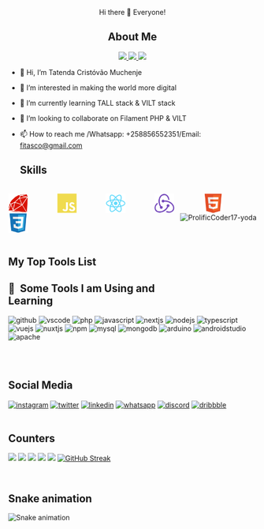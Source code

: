 <div  align="center"> 
<p>
  Hi there 👋 Everyone!
</p>

## About Me

<p>
    <a href="https://www.twitter.com/FitascoFrost" target="_blank" rel="noreferrer">
        <img src="https://img.shields.io/twitter/follow/FitascoFrost?logo=twitter&style=for-the-badge&color=6366f1&labelColor=000000"/>
    </a>
    <a href="https://www.github.com/ProlificCoder17" target="_blank" rel="noreferrer">
        <img src="https://img.shields.io/github/followers/ProlificCoder17?logo=github&style=for-the-badge&color=6366f1&labelColor=000000" />
    </a>
    <a href="https://github.com/ProlificCoder17">
        <img src="https://komarev.com/ghpvc/?username=ProlificCoder17&style=for-the-badge">
    </a>
</p>

</div>


- 👋 Hi, I’m Tatenda Cristóvão Muchenje
- 👀 I’m interested in making the world more digital
- 🌱 I’m currently learning TALL stack & VILT stack
- 💞️ I’m looking to collaborate on Filament PHP & VILT
- 📫 How to reach me /Whatsapp: +258856552351/Email: fitasco@gmail.com

   ## Skills
<div style="display: inline_block"><br>
  <img height="40" align="center" alt="ProlificCoder17" height="30" width="40" src="https://raw.githubusercontent.com/devicons/devicon/master/icons/ruby/ruby-plain.svg">
 &nbsp;&nbsp;&nbsp;&nbsp;&nbsp;&nbsp;&nbsp;&nbsp;&nbsp;&nbsp;&nbsp;&nbsp;&nbsp;
  <img height="40" align="center" alt="ProlificCoder17-Js" height="30" width="40" src="https://raw.githubusercontent.com/devicons/devicon/master/icons/javascript/javascript-plain.svg">
 &nbsp;&nbsp;&nbsp;&nbsp;&nbsp;&nbsp;&nbsp;&nbsp;&nbsp;&nbsp;&nbsp;&nbsp;&nbsp;
  <img height="40" align="center" alt="ProlificCoder17-React" height="30" width="40" src="https://raw.githubusercontent.com/devicons/devicon/master/icons/react/react-original.svg">
 &nbsp;&nbsp;&nbsp;&nbsp;&nbsp;&nbsp;&nbsp;&nbsp;&nbsp;&nbsp;&nbsp;&nbsp;&nbsp;
  <img height="40" align="center" alt="ProlificCoder17-Redux" height="30" width="40" src="https://raw.githubusercontent.com/devicons/devicon/master/icons/redux/redux-original.svg">
 &nbsp;&nbsp;&nbsp;&nbsp;&nbsp;&nbsp;&nbsp;&nbsp;&nbsp;&nbsp;&nbsp;&nbsp;&nbsp;
  <img height="40" align="center" alt="ProlificCoder17-HTML" height="30" width="40" src="https://raw.githubusercontent.com/devicons/devicon/master/icons/html5/html5-original.svg">
 &nbsp;&nbsp;&nbsp;&nbsp;&nbsp;&nbsp;&nbsp;&nbsp;&nbsp;&nbsp;&nbsp;&nbsp;&nbsp;
  <img height="40" align="center" alt="ProlificCoder17-CSS" height="30" width="40" src="https://raw.githubusercontent.com/devicons/devicon/master/icons/css3/css3-original.svg">
  <img align="right" height="180em" alt="ProlificCoder17-yoda" src="https://media.giphy.com/media/l44Qqz6gO6JiVV3pu/giphy.gif">
</div>

</br>

## My Top Tools List
<div> 
<h2> 🚀 &nbsp;Some Tools I am Using and Learning</h2>
<p align="left">
<img src="https://cdn.jsdelivr.net/gh/devicons/devicon/icons/github/github-original-wordmark.svg" alt="github" width="45" height="45"/>
<img src="https://cdn.jsdelivr.net/gh/devicons/devicon/icons/vscode/vscode-original.svg" alt="vscode" width="45" height="45"/>
<img src="https://cdn.jsdelivr.net/gh/devicons/devicon/icons/php/php-original.svg" alt="php" width="45" height="45"/>
<img src="https://cdn.jsdelivr.net/gh/devicons/devicon/icons/javascript/javascript-original.svg" alt="javascript" width="45" height="45"/>
<img src="https://cdn.jsdelivr.net/gh/devicons/devicon/icons/nextjs/nextjs-original.svg" alt="nextjs" width="45" height="45"/>
<img src="https://cdn.jsdelivr.net/gh/devicons/devicon/icons/nodejs/nodejs-original.svg" alt="nodejs" width="45" height="45"/>
<img src="https://cdn.jsdelivr.net/gh/devicons/devicon/icons/typescript/typescript-original.svg" alt="typescript" width="45" height="45"/>
<img src="https://cdn.jsdelivr.net/gh/devicons/devicon/icons/vuejs/vuejs-original.svg" alt="vuejs" width="45" height="45"/>     
<img src="https://cdn.jsdelivr.net/gh/devicons/devicon/icons/nuxtjs/nuxtjs-original.svg" alt="nuxtjs" width="45" height="45"/>
<img src="https://cdn.jsdelivr.net/gh/devicons/devicon/icons/npm/npm-original-wordmark.svg" alt="npm" width="45" height="45"/>
<img src="https://cdn.jsdelivr.net/gh/devicons/devicon/icons/mysql/mysql-original.svg" alt="mysql" width="45" height="45"/>
<img src="https://cdn.jsdelivr.net/gh/devicons/devicon/icons/mongodb/mongodb-original.svg" alt="mongodb" width="45" height="45"/>
<img src="https://cdn.jsdelivr.net/gh/devicons/devicon/icons/arduino/arduino-original.svg" alt="arduino" width="45" height="45"/>
<img src="https://cdn.jsdelivr.net/gh/devicons/devicon/icons/androidstudio/androidstudio-original.svg" alt="androidstudio" width="45" height="45"/>
<img src="https://cdn.jsdelivr.net/gh/devicons/devicon/icons/apache/apache-original.svg" alt="apache" width="45" height="45"/>         
</p>
</br>
  
</br>

## Social Media 

<div style="display: inline_block">
 <a href="https://www.instagram.com/prolificcoder17" target="_blank"><img align="center"  width="40px" src="https://github.com/gauravghongde/social-icons/blob/master/SVG/Color/Instagram.svg" alt="instagram" /></a>
 <a href="https://twitter.com/FitascoFrost" target="_blank"><img align="center"  width="40px" src="https://github.com/gauravghongde/social-icons/blob/master/SVG/Color/Twitter.svg" alt="twitter" /></a>
 <a href="https://www.linkedin.com/in/tatenda-muchenje-3189aa91/" target="_blank"><img align="center"  width="40px" src="https://github.com/gauravghongde/social-icons/blob/master/SVG/Color/LinkedIN.svg" alt="linkedin" /></a>
 <a href="https://wa.me/+258856552351" target="_blank"><img align="center"  width="40px" src="https://github.com/gauravghongde/social-icons/blob/master/SVG/Color/WhatsApp.svg" alt="whatsapp" /></a>
 <a href="https://discord.gg/thegreat258" target="_blank"><img align="center"  width="40px" src="https://github.com/gauravghongde/social-icons/blob/master/SVG/Color/Discord.svg" alt="discord" /></a>
 <a href="https://dribbble.com/ProlificCoder17" target="_blank"><img align="center"  width="40px" src="https://github.com/gauravghongde/social-icons/blob/master/SVG/Color/Dribbble.svg" alt="dribbble" /></a>
</div>

</br>

## Counters
<div>
  
![](http://github-profile-summary-cards.vercel.app/api/cards/profile-details?username=ProlificCoder17&theme=default)
![](http://github-profile-summary-cards.vercel.app/api/cards/repos-per-language?username=ProlificCoder17&theme=default)
![](http://github-profile-summary-cards.vercel.app/api/cards/most-commit-language?username=ProlificCoder17&theme=default)
![](http://github-profile-summary-cards.vercel.app/api/cards/stats?username=ProlificCoder17&theme=default)
![](http://github-profile-summary-cards.vercel.app/api/cards/productive-time?username=ProlificCoder17&theme=default&utcOffset=8)
[![GitHub Streak](https://github-readme-streak-stats.herokuapp.com?user=ProlificCoder17)](https://git.io/streak-stats)
</div>

</br>

## Snake animation
<div>
  
![Snake animation](https://github.com/ProlificCoder17/ProlificCoder17/blob/output/github-contribution-grid-snake.svg)
</div>

<!---
ProlificCoder17/ProlificCoder17 is a ✨ special ✨ repository because its `README.md` (this file) appears on your GitHub profile.
You can click the Preview link to take a look at your changes.
--->
